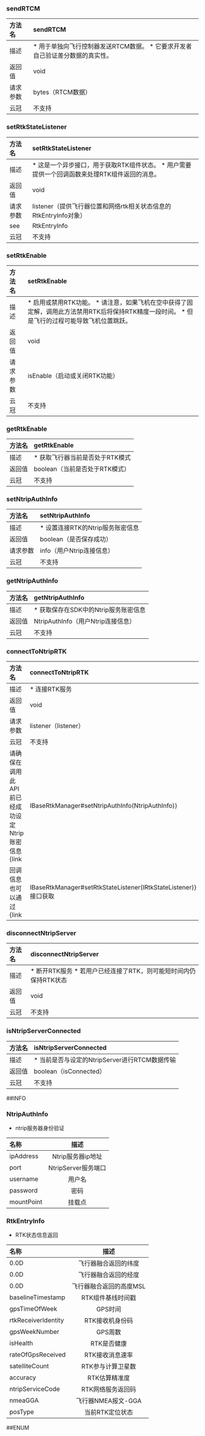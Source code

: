 ### sendRTCM
|方法名|sendRTCM|
| :--------  | :-----  |
|描述|* 用于单独向飞行控制器发送RTCM数据。     * 它要求开发者自己验证差分数据的真实性。|
|返回值|void|
|请求参数|bytes（RTCM数据）
|云冠|不支持|
### setRtkStateListener
|方法名|setRtkStateListener|
| :--------  | :-----  |
|描述|* 这是一个异步接口，用于获取RTK组件状态。     * 用户需要提供一个回调函数来处理RTK组件返回的消息。|
|返回值|void|
|请求参数|listener（提供飞行器位置和网络rtk相关状态信息的RtkEntryInfo对象）
|see|RtkEntryInfo|
|云冠|不支持|
### setRtkEnable
|方法名|setRtkEnable|
| :--------  | :-----  |
|描述|* 启用或禁用RTK功能。     * 请注意，如果飞机在空中获得了固定解，调用此方法禁用RTK后将保持RTK精度一段时间。     * 但是飞行的过程可能导致飞机位置跳跃。|
|返回值|void|
|请求参数|isEnable（启动或关闭RTK功能）
|云冠|不支持|
### getRtkEnable
|方法名|getRtkEnable|
| :--------  | :-----  |
|描述|* 获取飞行器当前是否处于RTK模式|
|返回值|boolean（当前是否处于RTK模式）|
|云冠|不支持|
### setNtripAuthInfo
|方法名|setNtripAuthInfo|
| :--------  | :-----  |
|描述|* 设置连接RTK的Ntrip服务账密信息|
|返回值|boolean（是否保存成功）|
|请求参数|info（用户Ntrip连接信息）
|云冠|不支持|
### getNtripAuthInfo
|方法名|getNtripAuthInfo|
| :--------  | :-----  |
|描述|* 获取保存在SDK中的Ntrip服务账密信息|
|返回值|NtripAuthInfo（用户Ntrip连接信息）|
|云冠|不支持|
### connectToNtripRTK
|方法名|connectToNtripRTK|
| :--------  | :-----  |
|描述|* 连接RTK服务|
|返回值|void|
|请求参数|listener（listener）
|云冠|不支持|
|请确保在调用此API前已经成功设定Ntrip账密信息{link|IBaseRtkManager#setNtripAuthInfo(NtripAuthInfo)}|
|回调信息也可以通过{link|IBaseRtkManager#setRtkStateListener(IRtkStateListener)}接口获取|
### disconnectNtripServer
|方法名|disconnectNtripServer|
| :--------  | :-----  |
|描述|* 断开RTK服务     * 若用户已经连接了RTK，则可能短时间内仍保持RTK状态|
|返回值|void|
|云冠|不支持|
### isNtripServerConnected
|方法名|isNtripServerConnected|
| :--------  | :-----  |
|描述|* 当前是否与设定的NtripServer进行RTCM数据传输|
|返回值|boolean（isConnected）|
|云冠|不支持|

##INFO
### NtripAuthInfo
 * ntrip服务器身份验证

|名称|描述|
| :--------  | :----:  |
|ipAddress|Ntrip服务器ip地址|
|port|NtripServer服务端口|
|username|用户名|
|password|密码|
|mountPoint|挂载点|
### RtkEntryInfo
 * RTK状态信息返回

|名称|描述|
| :--------  | :----:  |
|0.0D|飞行器融合返回的纬度|
|0.0D|飞行器融合返回的经度|
|0.0D|飞行器融合返回的高度MSL|
|baselineTimestamp|RTK组件基线时间戳|
|gpsTimeOfWeek|GPS时间|
|rtkReceiverIdentity|RTK接收机身份码|
|gpsWeekNumber|GPS周数|
|isHealth|RTK是否健康|
|rateOfGpsReceived|RTK接收消息速率|
|satelliteCount|RTK参与计算卫星数|
|accuracy|RTK估算精准度|
|ntripServiceCode|RTK网络服务返回码|
|nmeaGGA|飞行器NMEA报文-GGA|
|posType|当前RTK定位状态|

##ENUM
